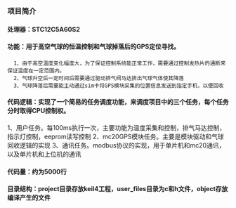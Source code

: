 ### 项目简介
#### 处理器：STC12C5A60S2
#### 功能：用于高空气球的恒温控制和气球掉落后的GPS定位寻找。
      1、由于高空温度变化幅度大，为了保证控制系统能正常工作，需要通过控制发热片的通断来保证温度在一定范围内。
      2、气球升空后一定时间后需要通过驱动排气阀马达排出气球气体使其降落
      3、气球降落后需要能主动通过sim卡将GPS模块采集的位置信息发送到指定手机，以便回收
#### 代码逻辑：实现了一个简易的任务调度功能，来调度项目中的三个任务，每个任务分时取得CPU控制权。
1、用户任务。每100ms执行一次，主要功能为温度采集和控制，排气马达控制，指示灯控制，eeprom读写控制
2、mc20GPS模块任务。主要是模块驱动和气球回收逻辑的实现
3、通讯任务。modbus协议的实现，用于单片机和mc20通讯，以及单片机和上位机的通讯
#### 代码量：约为5000行
#### 目录结构：project目录存放keil4工程，user_files目录为c和h文件，object存放编译产生的文件
